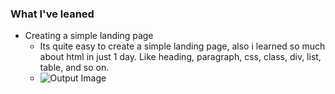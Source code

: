 ### What I've leaned
- Creating a simple landing page
    - Its quite easy to create a simple landing page, also i learned so much about html in just 1 day. Like heading, paragraph, css, class, div, list, table, and so on.
    - ![Output Image](/res/output.png)